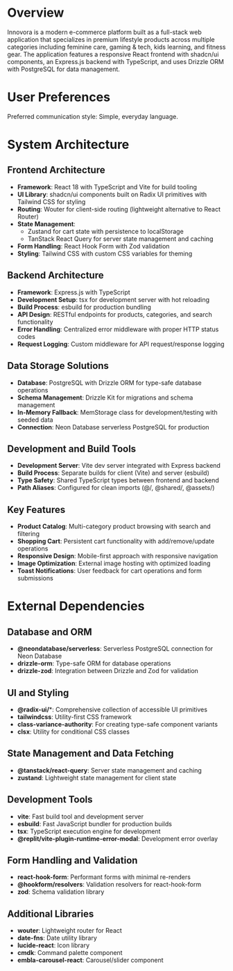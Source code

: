# Overview

Innovora is a modern e-commerce platform built as a full-stack web application that specializes in premium lifestyle products across multiple categories including feminine care, gaming & tech, kids learning, and fitness gear. The application features a responsive React frontend with shadcn/ui components, an Express.js backend with TypeScript, and uses Drizzle ORM with PostgreSQL for data management.

# User Preferences

Preferred communication style: Simple, everyday language.

# System Architecture

## Frontend Architecture
- **Framework**: React 18 with TypeScript and Vite for build tooling
- **UI Library**: shadcn/ui components built on Radix UI primitives with Tailwind CSS for styling
- **Routing**: Wouter for client-side routing (lightweight alternative to React Router)
- **State Management**: 
  - Zustand for cart state with persistence to localStorage
  - TanStack React Query for server state management and caching
- **Form Handling**: React Hook Form with Zod validation
- **Styling**: Tailwind CSS with custom CSS variables for theming

## Backend Architecture
- **Framework**: Express.js with TypeScript
- **Development Setup**: tsx for development server with hot reloading
- **Build Process**: esbuild for production bundling
- **API Design**: RESTful endpoints for products, categories, and search functionality
- **Error Handling**: Centralized error middleware with proper HTTP status codes
- **Request Logging**: Custom middleware for API request/response logging

## Data Storage Solutions
- **Database**: PostgreSQL with Drizzle ORM for type-safe database operations
- **Schema Management**: Drizzle Kit for migrations and schema management
- **In-Memory Fallback**: MemStorage class for development/testing with seeded data
- **Connection**: Neon Database serverless PostgreSQL for production

## Development and Build Tools
- **Development Server**: Vite dev server integrated with Express backend
- **Build Process**: Separate builds for client (Vite) and server (esbuild)
- **Type Safety**: Shared TypeScript types between frontend and backend
- **Path Aliases**: Configured for clean imports (@/, @shared/, @assets/)

## Key Features
- **Product Catalog**: Multi-category product browsing with search and filtering
- **Shopping Cart**: Persistent cart functionality with add/remove/update operations
- **Responsive Design**: Mobile-first approach with responsive navigation
- **Image Optimization**: External image hosting with optimized loading
- **Toast Notifications**: User feedback for cart operations and form submissions

# External Dependencies

## Database and ORM
- **@neondatabase/serverless**: Serverless PostgreSQL connection for Neon Database
- **drizzle-orm**: Type-safe ORM for database operations
- **drizzle-zod**: Integration between Drizzle and Zod for validation

## UI and Styling
- **@radix-ui/***: Comprehensive collection of accessible UI primitives
- **tailwindcss**: Utility-first CSS framework
- **class-variance-authority**: For creating type-safe component variants
- **clsx**: Utility for conditional CSS classes

## State Management and Data Fetching
- **@tanstack/react-query**: Server state management and caching
- **zustand**: Lightweight state management for client state

## Development Tools
- **vite**: Fast build tool and development server
- **esbuild**: Fast JavaScript bundler for production builds
- **tsx**: TypeScript execution engine for development
- **@replit/vite-plugin-runtime-error-modal**: Development error overlay

## Form Handling and Validation
- **react-hook-form**: Performant forms with minimal re-renders
- **@hookform/resolvers**: Validation resolvers for react-hook-form
- **zod**: Schema validation library

## Additional Libraries
- **wouter**: Lightweight router for React
- **date-fns**: Date utility library
- **lucide-react**: Icon library
- **cmdk**: Command palette component
- **embla-carousel-react**: Carousel/slider component